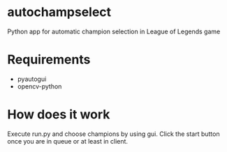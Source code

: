 # autochampselect
Python app for automatic champion selection in League of Legends game

# Requirements

- pyautogui
- opencv-python

# How does it work

Execute run.py and choose champions by using gui. Click the start button once you are in queue or at least in client.
